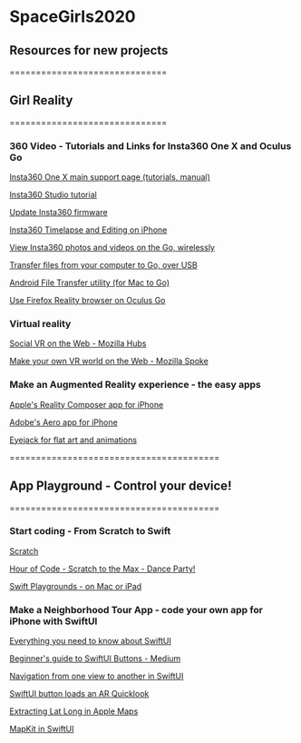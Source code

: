 # SpaceGirls2020
## Resources for new projects



==============================
## Girl Reality
==============================

### 360 Video - Tutorials and Links for Insta360 One X and Oculus Go

[Insta360 One X main support page (tutorials, manual)](https://www.insta360.com/support/supportdetail?name=onex)

[Insta360 Studio tutorial](https://www.insta360.com/support/supportcourse?post_id=11139)

[Update Insta360 firmware](https://help.structionsite.com/en/articles/2732235-updating-the-insta360-one-x-firmwarex)

[Insta360 Timelapse and Editing on iPhone](https://www.youtube.com/watch?v=23k2m8GHPJY)

[View Insta360 photos and videos on the Go, wirelessly](https://360rumors.com/insta360-vr-now-available-use-wireless-viewing-insta360-one-x-insta360-evo/)

[Transfer files from your computer to Go, over USB](https://headjack.io/tutorial/sideload-360o-videos-oculus-go/)

[Android File Transfer utility (for Mac to Go)](https://www.android.com/filetransfer/)

[Use Firefox Reality browser on Oculus Go](https://blog.mozilla.org/firefox/firefox-reality-oculus-go-vr/)


### Virtual reality

[Social VR on the Web - Mozilla Hubs](https://hubs.mozilla.com/#/)

[Make your own VR world on the Web - Mozilla Spoke](https://hubs.mozilla.com/spoke)


### Make an Augmented Reality experience - the easy apps

[Apple's Reality Composer app for iPhone](https://developer.apple.com/documentation/realitykit/creating_3d_content_with_reality_composer)

[Adobe's Aero app for iPhone](https://www.adobe.com/products/aero.html)

[Eyejack for flat art and animations](https://eyejackapp.com/)


========================================
## App Playground - Control your device!
========================================

### Start coding - From Scratch to Swift

[Scratch](https://scratch.mit.edu/)

[Hour of Code - Scratch to the Max - Dance Party!](https://hourofcode.com/us/learn)

[Swift Playgrounds - on Mac or iPad](https://www.apple.com/swift/playgrounds/)


### Make a Neighborhood Tour App - code your own app for iPhone with SwiftUI

[Everything you need to know about SwiftUI](https://medium.com/a-developer-in-making/everything-you-need-to-know-about-swiftui-1dc4943f0e94)

[Beginner's guide to SwiftUI Buttons - Medium](https://medium.com/appcoda-tutorials/swiftui-buttons-74f21cb49d10)

[Navigation from one view to another in SwiftUI](https://medium.com/@adamstrickland.osu/swiftui-navigating-from-one-view-to-another-with-navigationview-31ee4bce7498)

[SwiftUI button loads an AR Quicklook](https://forums.developer.apple.com/thread/126377)

[Extracting Lat Long in Apple Maps](https://leancrew.com/all-this/2014/07/extracting-coordinates-from-apple-maps/)

[MapKit in SwiftUI](https://medium.com/flawless-app-stories/mapkit-in-swiftui-c0cc2b07c28a)
